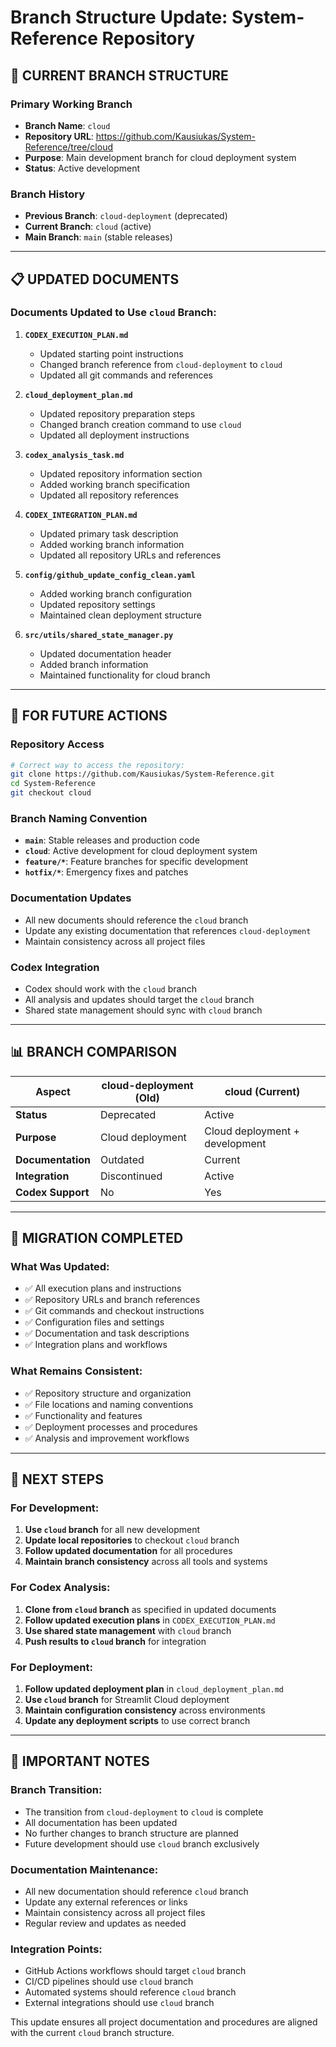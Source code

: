 # Branch Structure Update: System-Reference Repository

## 🔄 **CURRENT BRANCH STRUCTURE**

### **Primary Working Branch**
- **Branch Name**: `cloud`
- **Repository URL**: https://github.com/Kausiukas/System-Reference/tree/cloud
- **Purpose**: Main development branch for cloud deployment system
- **Status**: Active development

### **Branch History**
- **Previous Branch**: `cloud-deployment` (deprecated)
- **Current Branch**: `cloud` (active)
- **Main Branch**: `main` (stable releases)

---

## 📋 **UPDATED DOCUMENTS**

### **Documents Updated to Use `cloud` Branch:**

1. **`CODEX_EXECUTION_PLAN.md`**
   - Updated starting point instructions
   - Changed branch reference from `cloud-deployment` to `cloud`
   - Updated all git commands and references

2. **`cloud_deployment_plan.md`**
   - Updated repository preparation steps
   - Changed branch creation command to use `cloud`
   - Updated all deployment instructions

3. **`codex_analysis_task.md`**
   - Updated repository information section
   - Added working branch specification
   - Updated all repository references

4. **`CODEX_INTEGRATION_PLAN.md`**
   - Updated primary task description
   - Added working branch information
   - Updated all repository URLs and references

5. **`config/github_update_config_clean.yaml`**
   - Added working branch configuration
   - Updated repository settings
   - Maintained clean deployment structure

6. **`src/utils/shared_state_manager.py`**
   - Updated documentation header
   - Added branch information
   - Maintained functionality for cloud branch

---

## 🎯 **FOR FUTURE ACTIONS**

### **Repository Access**
```bash
# Correct way to access the repository:
git clone https://github.com/Kausiukas/System-Reference.git
cd System-Reference
git checkout cloud
```

### **Branch Naming Convention**
- **`main`**: Stable releases and production code
- **`cloud`**: Active development for cloud deployment system
- **`feature/*`**: Feature branches for specific development
- **`hotfix/*`**: Emergency fixes and patches

### **Documentation Updates**
- All new documents should reference the `cloud` branch
- Update any existing documentation that references `cloud-deployment`
- Maintain consistency across all project files

### **Codex Integration**
- Codex should work with the `cloud` branch
- All analysis and updates should target the `cloud` branch
- Shared state management should sync with `cloud` branch

---

## 📊 **BRANCH COMPARISON**

| Aspect | cloud-deployment (Old) | cloud (Current) |
|--------|------------------------|-----------------|
| **Status** | Deprecated | Active |
| **Purpose** | Cloud deployment | Cloud deployment + development |
| **Documentation** | Outdated | Current |
| **Integration** | Discontinued | Active |
| **Codex Support** | No | Yes |

---

## 🔧 **MIGRATION COMPLETED**

### **What Was Updated:**
- ✅ All execution plans and instructions
- ✅ Repository URLs and branch references
- ✅ Git commands and checkout instructions
- ✅ Configuration files and settings
- ✅ Documentation and task descriptions
- ✅ Integration plans and workflows

### **What Remains Consistent:**
- ✅ Repository structure and organization
- ✅ File locations and naming conventions
- ✅ Functionality and features
- ✅ Deployment processes and procedures
- ✅ Analysis and improvement workflows

---

## 🚀 **NEXT STEPS**

### **For Development:**
1. **Use `cloud` branch** for all new development
2. **Update local repositories** to checkout `cloud` branch
3. **Follow updated documentation** for all procedures
4. **Maintain branch consistency** across all tools and systems

### **For Codex Analysis:**
1. **Clone from `cloud` branch** as specified in updated documents
2. **Follow updated execution plans** in `CODEX_EXECUTION_PLAN.md`
3. **Use shared state management** with `cloud` branch
4. **Push results to `cloud` branch** for integration

### **For Deployment:**
1. **Follow updated deployment plan** in `cloud_deployment_plan.md`
2. **Use `cloud` branch** for Streamlit Cloud deployment
3. **Maintain configuration consistency** across environments
4. **Update any deployment scripts** to use correct branch

---

## 📝 **IMPORTANT NOTES**

### **Branch Transition:**
- The transition from `cloud-deployment` to `cloud` is complete
- All documentation has been updated
- No further changes to branch structure are planned
- Future development should use `cloud` branch exclusively

### **Documentation Maintenance:**
- All new documentation should reference `cloud` branch
- Update any external references or links
- Maintain consistency across all project files
- Regular review and updates as needed

### **Integration Points:**
- GitHub Actions workflows should target `cloud` branch
- CI/CD pipelines should use `cloud` branch
- Automated systems should reference `cloud` branch
- External integrations should use `cloud` branch

This update ensures all project documentation and procedures are aligned with the current `cloud` branch structure. 